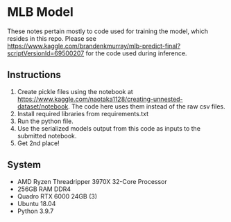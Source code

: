 # MLB Model

These notes pertain mostly to code used for training the model, which resides in this repo. Please see https://www.kaggle.com/brandenkmurray/mlb-predict-final?scriptVersionId=69500207 for the code used during inference.


## Instructions
1. Create pickle files using the notebook at https://www.kaggle.com/naotaka1128/creating-unnested-dataset/notebook. The code here uses them instead of the raw csv files.
2. Install required libraries from requirements.txt
3. Run the python file.
4. Use the serialized models output from this code as inputs to the submitted notebook.
5. Get 2nd place!


## System
- AMD Ryzen Threadripper 3970X 32-Core Processor
- 256GB RAM DDR4
- Quadro RTX 6000 24GB (3)
- Ubuntu 18.04
- Python 3.9.7

